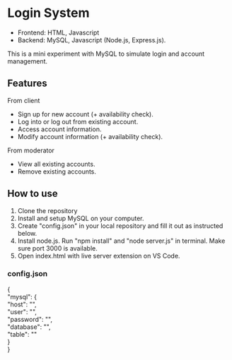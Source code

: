 # Login System

- Frontend: HTML, Javascript
- Backend: MySQL, Javascript (Node.js, Express.js). 

This is a mini experiment with MySQL to simulate login and account management.

## Features

From client
- Sign up for new account (+ availability check).
- Log into or log out from existing account.
- Access account information.
- Modify account information (+ availability check).

From moderator
- View all existing accounts.
- Remove existing accounts.

## How to use

1. Clone the repository
2. Install and setup MySQL on your computer.
3. Create "config.json" in your local repository and fill it out as instructed below.
4. Install node.js. Run "npm install" and "node server.js" in terminal. Make sure port 3000 is available.
5. Open index.html with live server extension on VS Code.

### config.json

{  
  "mysql": {  
    "host": "",  
    "user": "",  
    "password": "",  
    "database": "",  
    "table": ""  
  }  
} 








    
